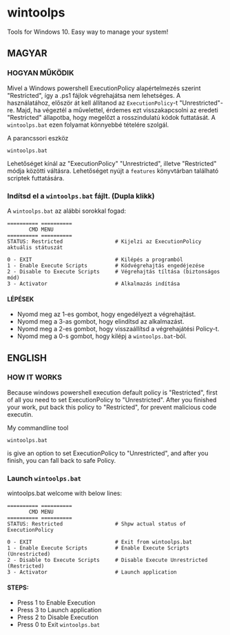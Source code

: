 # wintoolps
Tools for Windows 10. Easy way to manage your system!

## MAGYAR
### HOGYAN MŰKÖDIK
Mivel a Windows powershell ExecutionPolicy alapértelmezés szerint "Restricted", így a .ps1 fájlok végrehajátsa nem lehetséges.
A használatához, először át kell állítanod az `ExecutionPolicy`-t "Unrestricted"-re. Majd, ha végeztél a művelettel,
érdemes ezt visszakapcsolni az eredeti "Restricted" állapotba, hogy megelőzt a rosszindulatú kódok futtatását.
A `wintoolps.bat` ezen folyamat könnyebbé tételére szolgál.

A parancssori eszköz
```
wintoolps.bat
```
Lehetőséget kínál az "ExecutionPolicy" "Unrestricted", illetve "Restricted" módja közötti váltásra.
Lehetőséget nyújt a `features` könyvtárban található scriptek futtatására.

### Indítsd el a `wintoolps.bat` fájlt. (Dupla klikk)
A `wintoolps.bat` az alábbi sorokkal fogad:
```
========== ==========
       CMD MENU
========== ==========
STATUS: Restricted                 # Kijelzi az ExecutionPolicy aktuális státuszát

0 - EXIT                           # Kilépés a programból
1 - Enable Execute Scripts         # Kódvégrehajtás engedéjezése
2 - Disable to Execute Scripts     # Végrehajtás tíltása (biztonságos mód)
3 - Activator                      # Alkalmazás indítása
```

#### LÉPÉSEK
 - Nyomd meg az 1-es gombot, hogy engedélyezt a végrehajtást.
 - Nyomd meg a 3-as gombot, hogy elindítsd az alkalmazást.
 - Nyomd meg a 2-es gombot, hogy visszaállítsd a végrehajátési Policy-t.
 - Nyomd meg a 0-s gombot, hogy kilépj a `wintoolps.bat`-ból.

## ENGLISH
### HOW IT WORKS
Because windows powershell execution default policy is "Restricted", first of all you need to set ExecutionPolicy to "Unrestricted".
After you finished your work, put back this policy to "Restricted", for prevent malicious code executin.


My commandline tool
```
wintoolps.bat
```
is give an option to set ExecutionPolicy to "Unrestricted", and after you finish, you can fall back to safe Policy.

### Launch `wintoolps.bat`
wintoolps.bat welcome with below lines:
```
========== ==========
       CMD MENU
========== ==========
STATUS: Restricted                 # Shpw actual status of ExecutionPolicy

0 - EXIT                           # Exit from wintoolps.bat
1 - Enable Execute Scripts         # Enable Execute Scripts (Unrestricted)
2 - Disable to Execute Scripts     # Disable Execute Unrestricted (Restricted)
3 - Activator                      # Launch application
```                           
#### STEPS:
 - Press 1 to Enable Execution
 - Press 3 to Launch application
 - Press 2 to Disable Execution
 - Press 0 to Exit `wintoolps.bat`
